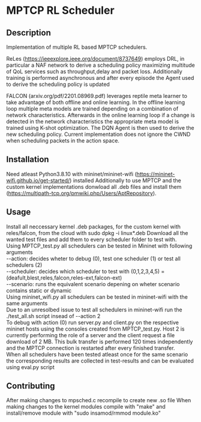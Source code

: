# MPTCP RL Scheduler

## Description
Implementation of multiple RL based MPTCP schedulers.

ReLes (https://ieeexplore.ieee.org/document/8737649) employs DRL, in particular a NAF network to derive a scheduling policy maximizing multitude of QoL services such as throughput,delay and packet loss. Additionally training is performed asynchronous and after every episode the Agent used to derive the scheduling policy is updated

FALCON (arxiv.org/pdf/2201.08969.pdf) leverages reptile meta learner to take advantage of both offline and online learning. In the offline learning loop multiple meta models are trained depending on a combination of network characteristics. Afterwards in the online learning loop if a change is detected in the network characteristics the appropriate meta model is trained using K-shot optimization. The DQN Agent is then used to derive the new scheduling policy. Current implementation does not ignore the CWND when scheduling packets in the action space. 

## Installation
Need atleast Python3.8.10 with mininet/mininet-wifi (https://mininet-wifi.github.io/get-started/) installed
Additionally to use MPTCP and the custom kernel implementations donwload all .deb files and install them (https://multipath-tcp.org/pmwiki.php/Users/AptRepository).

## Usage
Install all neccessary kernel .deb packages, for the custom kernel with reles/falcon, from the cloud with sudo dpkg -i linux*.deb
Download all the wanted test files and add them to every scheduler folder to test with. \
Using MPTCP_test.py all schedulers can be tested in Mininet with following arguments \
--action: decides wheter to debug (0), test one scheduler (1) or test all schedulers (2) \
--scheduler: decides which scheduler to test with (0,1,2,3,4,5) = (deafult,blest,reles,falcon,reles-ext,falcon-ext) \
--scenario: runs the equivalent scenario depening on wheter scenario contains static or dynamic \
Using mininet_wifi.py all schedulers can be tested in mininet-wifi with the same arguments \
Due to an unresolbed issue to test all schedulers in mininet-wifi run the ./test_all.sh script insead of --action 2 \
To debug with action (0) run server.py and client.py on the respective mininet hosts using the consoles created from MPTCP_test.py. Host 2 is currently performing the role of a server and the client request a file download of 2 MB. This bulk transfer is performed 120 times independently and the MPTCP connection is restarted after every finished transfer. \
When all schedulers have been tested atleast once for the same scenario the corresponding results are collected in test-results and can be
evaluated using eval.py script

## Contributing
After making changes to mpsched.c recompile to create new .so file
When making changes to the kernel modules compile with "make" and install/remove module with "sudo insamod/rmmod module.ko"


